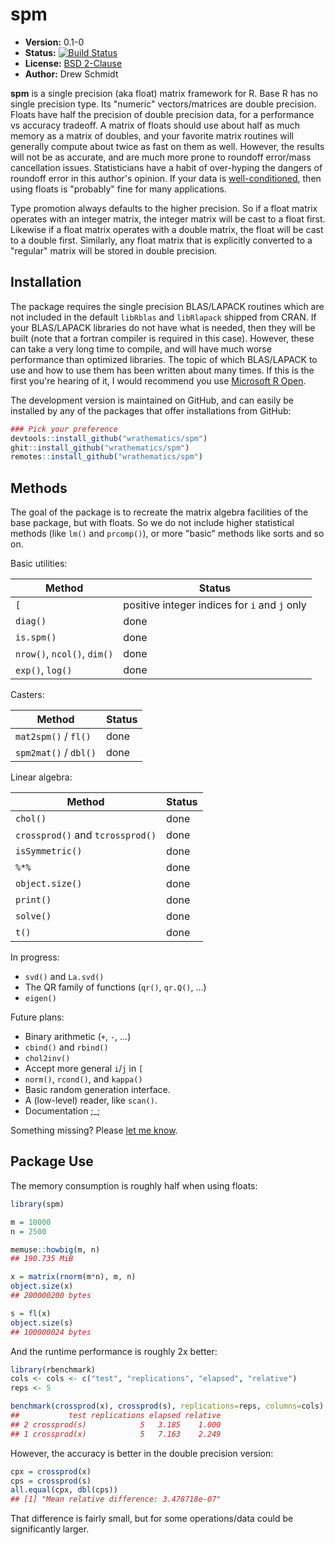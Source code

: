 # spm

* **Version:** 0.1-0
* **Status:** [![Build Status](https://travis-ci.org/wrathematics/spm.png)](https://travis-ci.org/wrathematics/spm)
* **License:** [BSD 2-Clause](http://opensource.org/licenses/BSD-2-Clause)
* **Author:** Drew Schmidt


**spm** is a single precision (aka float) matrix framework for R.  Base R has no single precision type.  Its "numeric" vectors/matrices are double precision.  Floats have half the precision of double precision data, for a performance vs accuracy tradeoff.  A matrix of floats should use about half as much memory as a matrix of doubles, and your favorite matrix routines will generally compute about twice as fast on them as well.  However, the results will not be as accurate, and are much more prone to roundoff error/mass cancellation issues.  Statisticians have a habit of over-hyping the dangers of roundoff error in this author's opinion.  If your data is [well-conditioned](https://en.wikipedia.org/wiki/Condition_number), then using floats is "probably" fine for many applications.  

Type promotion always defaults to the higher precision.  So if a float matrix operates with an integer matrix, the integer matrix will be cast to a float first. Likewise if a float matrix operates with a double matrix, the float will be cast to a double first.  Similarly, any float matrix that is explicitly converted to a "regular" matrix will be stored in double precision.



## Installation

The package requires the single precision BLAS/LAPACK routines which are not included in the default `libRblas` and `libRlapack` shipped from CRAN.  If your BLAS/LAPACK libraries do not have what is needed, then they will be built (note that a fortran compiler is required in this case).  However, these can take a very long time to compile, and will have much worse performance than optimized libraries.  The topic of which BLAS/LAPACK to use and how to use them has been written about many times.  If this is the first you're hearing of it, I would recommend you use [Microsoft R Open](https://mran.microsoft.com/open/).

<!-- To install the R package, run:

```r
install.package("spm")
``` -->

The development version is maintained on GitHub, and can easily be installed by any of the packages that offer installations from GitHub:

```r
### Pick your preference
devtools::install_github("wrathematics/spm")
ghit::install_github("wrathematics/spm")
remotes::install_github("wrathematics/spm")
```



## Methods

The goal of the package is to recreate the matrix algebra facilities of the base package, but with floats.  So we do not include higher statistical methods (like `lm()` and `prcomp()`), or more "basic" methods like sorts and so on.

Basic utilities:

| Method | Status |
|---|---|
| `[` | positive integer indices for `i` and `j` only |
| `diag()` | done |
| `is.spm()` | done |
| `nrow()`, `ncol()`, `dim()` | done |
| `exp()`, `log()` | done |

Casters:

| Method | Status |
|---|---|
| `mat2spm()` / `fl()` | done |
| `spm2mat()` / `dbl()` | done |


Linear algebra:

| Method | Status |
|---|---|
| `chol()` | done |
| `crossprod()` and `tcrossprod()` | done | 
| `isSymmetric()` | done |
| `%*%` | done |
| `object.size()` | done |
| `print()` | done |
| `solve()` | done | 
| `t()` | done |

In progress:

* `svd()` and `La.svd()`
* The QR family of functions (`qr()`, `qr.Q()`, ...)
* `eigen()`

Future plans:

* Binary arithmetic (`+`, `-`, ...)
* `cbind()` and `rbind()`
* `chol2inv()`
* Accept more general `i`/`j` in `[`
* `norm()`, `rcond()`, and `kappa()`
* Basic random generation interface.
* A (low-level) reader, like `scan()`.
* Documentation ;_;

Something missing?  Please [let me know](https://github.com/wrathematics/spm/issues).



## Package Use

The memory consumption is roughly half when using floats:

```r
library(spm)

m = 10000
n = 2500

memuse::howbig(m, n)
## 190.735 MiB

x = matrix(rnorm(m*n), m, n)
object.size(x)
## 200000200 bytes

s = fl(x)
object.size(s)
## 100000024 bytes
```

And the runtime performance is roughly 2x better:

```r
library(rbenchmark)
cols <- cols <- c("test", "replications", "elapsed", "relative")
reps <- 5

benchmark(crossprod(x), crossprod(s), replications=reps, columns=cols)
##           test replications elapsed relative
## 2 crossprod(s)            5   3.185    1.000
## 1 crossprod(x)            5   7.163    2.249
```

However, the accuracy is better in the double precision version:

```r
cpx = crossprod(x)
cps = crossprod(s)
all.equal(cpx, dbl(cps))
## [1] "Mean relative difference: 3.478718e-07"
```

That difference is fairly small, but for some operations/data could be significantly larger.  
